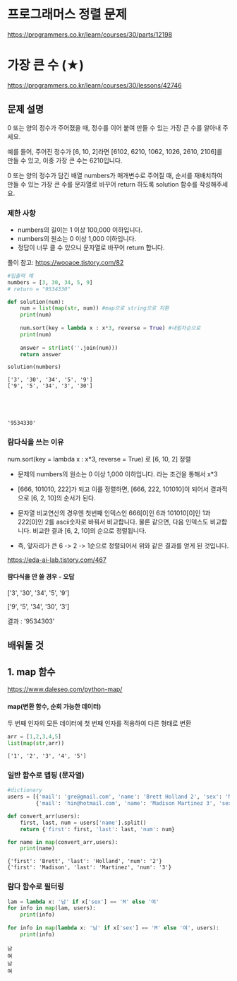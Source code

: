 # 프로그래머스 정렬 문제
https://programmers.co.kr/learn/courses/30/parts/12198

# 가장 큰 수 (★)
https://programmers.co.kr/learn/courses/30/lessons/42746

## 문제 설명
0 또는 양의 정수가 주어졌을 때, 정수를 이어 붙여 만들 수 있는 가장 큰 수를 알아내 주세요.


예를 들어, 주어진 정수가 [6, 10, 2]라면 [6102, 6210, 1062, 1026, 2610, 2106]를 만들 수 있고, 이중 가장 큰 수는 6210입니다.


0 또는 양의 정수가 담긴 배열 numbers가 매개변수로 주어질 때, 순서를 재배치하여 만들 수 있는 가장 큰 수를 문자열로 바꾸어 return 하도록 solution 함수를 작성해주세요.


### 제한 사항
* numbers의 길이는 1 이상 100,000 이하입니다.
* numbers의 원소는 0 이상 1,000 이하입니다.
* 정답이 너무 클 수 있으니 문자열로 바꾸어 return 합니다.

풀이 참고: https://wooaoe.tistory.com/82


```python
#입출력 예
numbers = [3, 30, 34, 5, 9]
# return = "9534330"
```


```python
def solution(num):
    num = list(map(str, num)) #map으로 string으로 치환
    print(num)
    
    num.sort(key = lambda x : x*3, reverse = True) #내림차순으로
    print(num)
    
    answer = str(int(''.join(num)))
    return answer
```


```python
solution(numbers)
```

    ['3', '30', '34', '5', '9']
    ['9', '5', '34', '3', '30']
    




    '9534330'



### 람다식을 쓰는 이유

num.sort(key = lambda x : x*3, reverse = True) 로 [6, 10, 2] 정렬

* 문제의 numbers의 원소는 0 이상 1,000 이하입니다. 라는 조건을 통해서 x*3


* [666, 101010, 222]가 되고 이를 정렬하면, [666, 222, 101010]이 되어서 결과적으로 [6, 2, 10]의 순서가 된다.


* 문자열 비교연산의 경우엔 첫번째 인덱스인 666[0]인 6과 101010[0]인 1과 222[0]인 2를 ascii숫자로 바꿔서 비교합니다. 물론 같으면, 다음 인덱스도 비교합니다. 비교한 결과 [6, 2, 10]의 순으로 정렬됩니다.


* 즉, 앞자리가 큰 6 -> 2 -> 1순으로 정렬되어서 위와 같은 결과를 얻게 된 것입니다.


https://eda-ai-lab.tistory.com/467

#### 람다식을 안 쓸 경우 - 오답

['3', '30', '34', '5', '9']

['9', '5', '34', '30', '3']

결과 : '9534303'

## 배워둘 것

## 1. map 함수
https://www.daleseo.com/python-map/

#### map(변환 함수, 순회 가능한 데이터)

두 번째 인자의 모든 데이터에 첫 번째 인자를 적용하여 다른 형태로 변환


```python
arr = [1,2,3,4,5]
list(map(str,arr))
```




    ['1', '2', '3', '4', '5']



### 일반 함수로 맵핑 (문자열)


```python
#dictionary 
users = [{'mail': 'gre@gmail.com', 'name': 'Brett Holland 2', 'sex': 'M'},
         {'mail': 'hin@hotmail.com', 'name': 'Madison Martinez 3', 'sex': 'F'}]

def convert_arr(users):
    first, last, num = users['name'].split()
    return {'first': first, 'last': last, 'num': num}

for name in map(convert_arr,users):
    print(name)
```

    {'first': 'Brett', 'last': 'Holland', 'num': '2'}
    {'first': 'Madison', 'last': 'Martinez', 'num': '3'}
    

### 람다 함수로 필터링


```python
lam = lambda x: '남' if x['sex'] == 'M' else '여'
for info in map(lam, users):
    print(info)
    
for info in map(lambda x: '남' if x['sex'] == 'M' else '여', users):
    print(info)
```

    남
    여
    남
    여
    


```python

```
